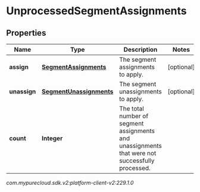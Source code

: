 # UnprocessedSegmentAssignments


## Properties

| Name | Type | Description | Notes |
| ------------ | ------------- | ------------- | ------------- |
| **assign** | [**SegmentAssignments**](SegmentAssignments) | The segment assignments to apply. |  [optional] |
| **unassign** | [**SegmentUnassignments**](SegmentUnassignments) | The segment unassignments to apply. |  [optional] |
| **count** | **Integer** | The total number of segment assignments and unassignments that were not successfully processed. |  |




_com.mypurecloud.sdk.v2:platform-client-v2:229.1.0_
